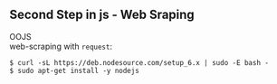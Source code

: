 ## Second Step in js - Web Sraping

OOJS  
web-scraping with `request`:  
```
$ curl -sL https://deb.nodesource.com/setup_6.x | sudo -E bash -
$ sudo apt-get install -y nodejs
```
